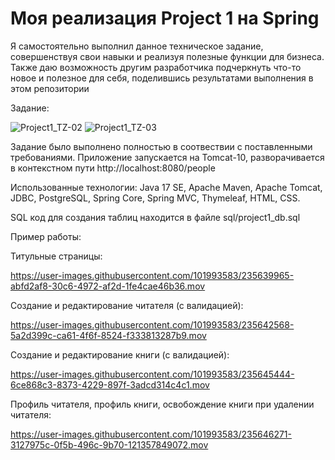 # Моя реализация Project 1 на Spring

  Я самостоятельно выполнил данное техническое задание, совершенствуя свои навыки и реализуя полезные функции для бизнеса. Также даю возможность другим разработчика подчеркнуть что-то новое и полезное для себя, поделившись результатами выполнения в этом репозитории

Задание:

![Project1_TZ-02](https://user-images.githubusercontent.com/101993583/232074996-36901078-6b99-48b5-bee3-2a57be20997a.png)
![Project1_TZ-03](https://user-images.githubusercontent.com/101993583/232075020-a061c99c-a0c8-459d-a39d-b6dc6fccb17e.png)

Задание было выполнено полностью в соотвествии с поставленными требованиями. Приложение запускается на Tomcat-10, разворачивается в контекстном пути http://localhost:8080/people

  Использованные технологии: Java 17 SE, Apache Maven, Apache Tomcat, JDBC, PostgreSQL, Spring Core, Spring MVC, Thymeleaf, HTML, CSS.

  SQL код для создания таблиц находится в файле sql/project1_db.sql

Пример работы:

Титульные страницы:

https://user-images.githubusercontent.com/101993583/235639965-abfd2af8-30c6-4972-af2d-1fe4cae46b36.mov

Создание и редактирование читателя (с валидацией):

https://user-images.githubusercontent.com/101993583/235642568-5a2d399c-ca61-4f6f-8524-f333813287b9.mov

Создание и редактирование книги (с валидацией):

https://user-images.githubusercontent.com/101993583/235645444-6ce868c3-8373-4229-897f-3adcd314c4c1.mov

Профиль читателя, профиль книги, освобождение книги при удалении читателя:

https://user-images.githubusercontent.com/101993583/235646271-3127975c-0f5b-496c-9b70-121357849072.mov
